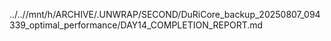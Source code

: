 ../..//mnt/h/ARCHIVE/.UNWRAP/SECOND/DuRiCore_backup_20250807_094339_optimal_performance/DAY14_COMPLETION_REPORT.md